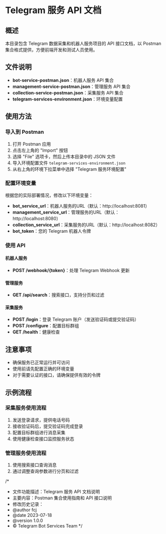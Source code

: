 # Telegram 服务 API 文档

## 概述

本目录包含 Telegram 数据采集和机器人服务项目的 API 接口文档，以 Postman 集合格式提供，方便前端开发和测试人员使用。

## 文件说明

- **bot-service-postman.json**：机器人服务 API 集合
- **management-service-postman.json**：管理服务 API 集合
- **collection-service-postman.json**：采集服务 API 集合
- **telegram-services-environment.json**：环境变量配置

## 使用方法

### 导入到 Postman

1. 打开 Postman 应用
2. 点击左上角的 "Import" 按钮
3. 选择 "File" 选项卡，然后上传本目录中的 JSON 文件
4. 导入环境配置文件 `telegram-services-environment.json`
5. 从右上角的环境下拉菜单中选择 "Telegram 服务环境配置"

### 配置环境变量

根据您的实际部署情况，修改以下环境变量：

- **bot_service_url**：机器人服务的URL（默认：http://localhost:8081）
- **management_service_url**：管理服务的URL（默认：http://localhost:8080）
- **collection_service_url**：采集服务的URL（默认：http://localhost:8082）
- **bot_token**：您的 Telegram 机器人令牌

### 使用 API

#### 机器人服务

- **POST /webhook/{token}**：处理 Telegram Webhook 更新

#### 管理服务

- **GET /api/search**：搜索接口，支持分页和过滤

#### 采集服务

- **POST /login**：登录 Telegram 账户（发送验证码或提交验证码）
- **POST /configure**：配置目标群组
- **GET /health**：健康检查

## 注意事项

- 确保服务已正常运行并可访问
- 使用前请先配置正确的环境变量
- 对于需要认证的接口，请确保提供有效的令牌

## 示例流程

### 采集服务使用流程

1. 发送登录请求，提供电话号码
2. 接收验证码后，提交验证码完成登录
3. 配置目标群组进行消息采集
4. 使用健康检查接口监控服务状态

### 管理服务使用流程

1. 使用搜索接口查询消息
2. 通过调整查询参数进行分页和过滤

/*
 * 文件功能描述：Telegram 服务 API 文档说明
 * 主要内容：Postman 集合使用指南和 API 接口说明
 * 修改历史记录：
 * @author fcj
 * @date 2023-07-18
 * @version 1.0.0
 * © Telegram Bot Services Team
 */